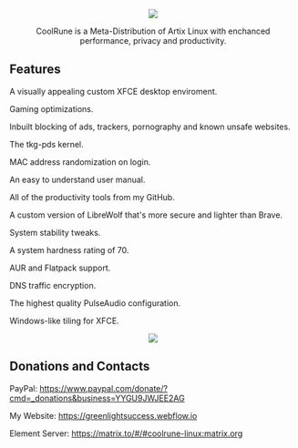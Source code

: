 <p align="center">
	<img src="https://i.postimg.cc/VLTRqVvW/logo.png" />
                                                                                                                                      
<p align="center">
	 CoolRune is a Meta-Distribution of Artix Linux with enchanced performance, privacy and productivity.

## Features	 
A visually appealing custom XFCE desktop enviroment.

Gaming optimizations.

Inbuilt blocking of ads, trackers, pornography and known unsafe websites.

The tkg-pds kernel.

MAC address randomization on login.

An easy to understand user manual.
    
All of the productivity tools from my GitHub.

A custom version of LibreWolf that's more secure and lighter than Brave.
 
System stability tweaks.
  
A system hardness rating of 70.

AUR and Flatpack support.
	
DNS traffic encryption.

The highest quality PulseAudio configuration.

Windows-like tiling for XFCE.

<p align="center">
	<img src="https://i.postimg.cc/13xcGjNt/1.png" />

## Donations and Contacts
PayPal: https://www.paypal.com/donate/?cmd=_donations&business=YYGU9JWJEE2AG

My Website: https://greenlightsuccess.webflow.io

Element Server: https://matrix.to/#/#coolrune-linux:matrix.org

